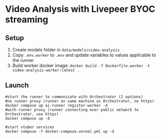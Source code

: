 # Video Analysis with Livepeer BYOC streaming

## Setup
1. Create models folder in `data/models/video-analysis`
2. Copy `.env.worker` to `.env` and update variables to values applicable to the runner
3. Build worker docker image:  `docker build -f Dockerfile.worker -t video-analysis-worker:latest .`

## Launch 
```
#start the runner to communicate with Orchestrator (2 options)
#no runner proxy (runner on same machine as Orchestrator, no https)
docker compose up ai-runner register-worker -d
#with runner proxy (runner connecting over public network to Orchestrator, use https)
docker compose up -d

#start vtuber services
docker compose -f docker-compose.unreal.yml up -d
```
